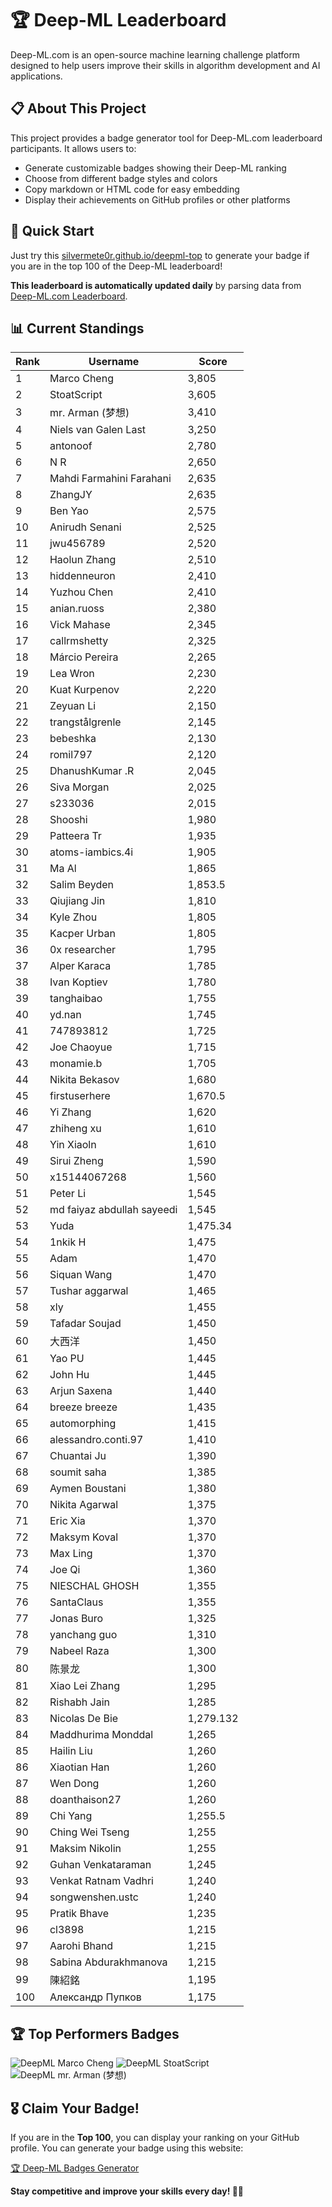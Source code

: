 # 🏆 Deep-ML Leaderboard

Deep-ML.com is an open-source machine learning challenge platform designed to help users improve their skills in algorithm development and AI applications.  

## 📋 About This Project

This project provides a badge generator tool for Deep-ML.com leaderboard participants. It allows users to:
- Generate customizable badges showing their Deep-ML ranking
- Choose from different badge styles and colors
- Copy markdown or HTML code for easy embedding
- Display their achievements on GitHub profiles or other platforms

## 🚀 Quick Start

Just try this [silvermete0r.github.io/deepml-top](silvermete0r.github.io/deepml-top) to generate your badge if you are in the top 100 of the Deep-ML leaderboard!

**This leaderboard is automatically updated daily** by parsing data from [Deep-ML.com Leaderboard](https://www.deep-ml.com/leaderboard).  

## 📊 Current Standings  

<!-- LEADERBOARD_START -->
| Rank | Username | Score |
|------|---------|-------|
| 1 | Marco Cheng | 3,805 |
| 2 | StoatScript | 3,605 |
| 3 | mr. Arman (梦想) | 3,410 |
| 4 | Niels van Galen Last | 3,250 |
| 5 | antonoof | 2,780 |
| 6 | N R | 2,650 |
| 7 | Mahdi Farmahini Farahani | 2,635 |
| 8 | ZhangJY | 2,635 |
| 9 | Ben Yao | 2,575 |
| 10 | Anirudh Senani | 2,525 |
| 11 | jwu456789 | 2,520 |
| 12 | Haolun Zhang | 2,510 |
| 13 | hiddenneuron | 2,410 |
| 14 | Yuzhou Chen | 2,410 |
| 15 | anian.ruoss | 2,380 |
| 16 | Vick Mahase | 2,345 |
| 17 | callrmshetty | 2,325 |
| 18 | Márcio Pereira | 2,265 |
| 19 | Lea Wron | 2,230 |
| 20 | Kuat Kurpenov | 2,220 |
| 21 | Zeyuan Li | 2,150 |
| 22 | trangstålgrenle | 2,145 |
| 23 | bebeshka | 2,130 |
| 24 | romil797 | 2,120 |
| 25 | DhanushKumar .R | 2,045 |
| 26 | Siva Morgan | 2,025 |
| 27 | s233036 | 2,015 |
| 28 | Shooshi | 1,980 |
| 29 | Patteera Tr | 1,935 |
| 30 | atoms-iambics.4i | 1,905 |
| 31 | Ma Al | 1,865 |
| 32 | Salim Beyden | 1,853.5 |
| 33 | Qiujiang Jin | 1,810 |
| 34 | Kyle Zhou | 1,805 |
| 35 | Kacper Urban | 1,805 |
| 36 | 0x researcher | 1,795 |
| 37 | Alper Karaca | 1,785 |
| 38 | Ivan Koptiev | 1,780 |
| 39 | tanghaibao | 1,755 |
| 40 | yd.nan | 1,745 |
| 41 | 747893812 | 1,725 |
| 42 | Joe Chaoyue | 1,715 |
| 43 | monamie.b | 1,705 |
| 44 | Nikita Bekasov | 1,680 |
| 45 | firstuserhere | 1,670.5 |
| 46 | Yi Zhang | 1,620 |
| 47 | zhiheng xu | 1,610 |
| 48 | Yin Xiaoln | 1,610 |
| 49 | Sirui Zheng | 1,590 |
| 50 | x15144067268 | 1,560 |
| 51 | Peter Li | 1,545 |
| 52 | md faiyaz abdullah sayeedi | 1,545 |
| 53 | Yuda | 1,475.34 |
| 54 | 1nkik H | 1,475 |
| 55 | Adam | 1,470 |
| 56 | Siquan Wang | 1,470 |
| 57 | Tushar aggarwal | 1,465 |
| 58 | xly | 1,455 |
| 59 | Tafadar Soujad | 1,450 |
| 60 | 大西洋 | 1,450 |
| 61 | Yao PU | 1,445 |
| 62 | John Hu | 1,445 |
| 63 | Arjun Saxena | 1,440 |
| 64 | breeze breeze | 1,435 |
| 65 | automorphing | 1,415 |
| 66 | alessandro.conti.97 | 1,410 |
| 67 | Chuantai Ju | 1,390 |
| 68 | soumit saha | 1,385 |
| 69 | Aymen Boustani | 1,380 |
| 70 | Nikita Agarwal | 1,375 |
| 71 | Eric Xia | 1,370 |
| 72 | Maksym Koval | 1,370 |
| 73 | Max Ling | 1,370 |
| 74 | Joe Qi | 1,360 |
| 75 | NIESCHAL GHOSH | 1,355 |
| 76 | SantaClaus | 1,355 |
| 77 | Jonas Buro | 1,325 |
| 78 | yanchang guo | 1,310 |
| 79 | Nabeel Raza | 1,300 |
| 80 | 陈景龙 | 1,300 |
| 81 | Xiao Lei Zhang | 1,295 |
| 82 | Rishabh Jain | 1,285 |
| 83 | Nicolas De Bie | 1,279.132 |
| 84 | Maddhurima Monddal | 1,265 |
| 85 | Hailin Liu | 1,260 |
| 86 | Xiaotian Han | 1,260 |
| 87 | Wen Dong | 1,260 |
| 88 | doanthaison27 | 1,260 |
| 89 | Chi Yang | 1,255.5 |
| 90 | Ching Wei Tseng | 1,255 |
| 91 | Maksim Nikolin | 1,255 |
| 92 | Guhan Venkataraman | 1,245 |
| 93 | Venkat Ratnam Vadhri | 1,240 |
| 94 | songwenshen.ustc | 1,240 |
| 95 | Pratik Bhave | 1,235 |
| 96 | cl3898 | 1,215 |
| 97 | Aarohi Bhand | 1,215 |
| 98 | Sabina Abdurakhmanova | 1,215 |
| 99 | 陳紹銘 | 1,195 |
| 100 | Александр Пупков | 1,175 |
<!-- LEADERBOARD_END -->

## 🏆 Top Performers Badges

<!-- BADGES_START -->
![DeepML Marco Cheng](https://img.shields.io/badge/dynamic/json?url=https%3A%2F%2Fraw.githubusercontent.com%2Fsilvermete0r%2Fdeepml-top%2Fmain%2Fbadges.json&query=%24.4091c1a21900bd2c7d3f4e343acddda1.label&prefix=Rank%20&style=for-the-badge&label=%F0%9F%9A%80%20DeepML&color=blue&link=https%3A%2F%2Fwww.deep-ml.com%2Fleaderboard)
![DeepML StoatScript](https://img.shields.io/badge/dynamic/json?url=https%3A%2F%2Fraw.githubusercontent.com%2Fsilvermete0r%2Fdeepml-top%2Fmain%2Fbadges.json&query=%24.2561d6c634fa6c4eb794454446029d95.label&prefix=Rank%20&style=for-the-badge&label=%F0%9F%9A%80%20DeepML&color=blue&link=https%3A%2F%2Fwww.deep-ml.com%2Fleaderboard)
![DeepML mr. Arman (梦想)](https://img.shields.io/badge/dynamic/json?url=https%3A%2F%2Fraw.githubusercontent.com%2Fsilvermete0r%2Fdeepml-top%2Fmain%2Fbadges.json&query=%24.1247b1b5b9cd95e98d7ff7438207406f.label&prefix=Rank%20&style=for-the-badge&label=%F0%9F%9A%80%20DeepML&color=blue&link=https%3A%2F%2Fwww.deep-ml.com%2Fleaderboard)
<!-- BADGES_END -->

## 🎖 Claim Your Badge!  

If you are in the **Top 100**, you can display your ranking on your GitHub profile. You can generate your badge using this website:

[🏆 Deep-ML Badges Generator](https://silvermete0r.github.io/deepml-top/)

**Stay competitive and improve your skills every day! 🚀🔥**